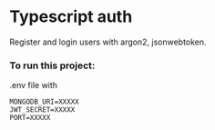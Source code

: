 # Typescript auth

Register and login users with argon2, jsonwebtoken.


### To run this project:

.env file with

``` 
MONGODB_URI=XXXXX
JWT_SECRET=XXXXX
PORT=XXXXX
```
